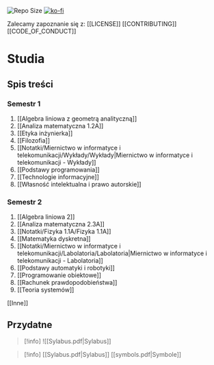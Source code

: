 ![Repo Size](https://img.shields.io/github/repo-size/Xederro/Studia?style=for-the-badge)
[![ko-fi](https://ko-fi.com/img/githubbutton_sm.svg)](https://ko-fi.com/A0A8GJFDV)

Zalecamy zapoznanie się z:
[[LICENSE]]
[[CONTRIBUTING]]
[[CODE_OF_CONDUCT]]

# Studia
## Spis treści
### Semestr 1  
1. [[Algebra liniowa z geometrą analityczną]]  
2. [[Analiza matematyczna 1.2A]]  
3. [[Etyka inżynierka]]  
4. [[Filozofia]]  
5. [[Notatki/Miernictwo w informatyce i telekomunikacji/Wykłady/Wykłady|Miernictwo w informatyce i telekomunikacji - Wykłady]]  
6. [[Podstawy programowania]]  
7. [[Technologie informacyjne]]  
8. [[Własność intelektualna i prawo autorskie]]  

### Semestr 2
1. [[Algebra liniowa 2]]
2. [[Analiza matematyczna 2.3A]]
3. [[Notatki/Fizyka 1.1A/Fizyka 1.1A]]
4. [[Matematyka dyskretna]]
5. [[Notatki/Miernictwo w informatyce i telekomunikacji/Labolatoria/Labolatoria|Miernictwo w informatyce i telekomunikacji - Labolatoria]]
6. [[Podstawy automatyki i robotyki]]
7. [[Programowanie obiektowe]]
8. [[Rachunek prawdopodobieństwa]]
9. [[Teoria systemów]]

[[Inne]]

## Przydatne
>[!info]
>![[Sylabus.pdf|Sylabus]]



>[!info]
>[[Sylabus.pdf|Sylabus]]
>[[symbols.pdf|Symbole]]
